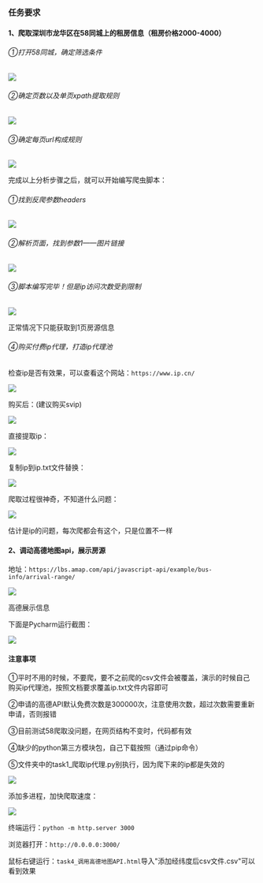 ### 任务要求

#### 1、爬取深圳市龙华区在58同城上的租房信息（租房价格2000-4000）

###### ①打开58同城，确定筛选条件

![](./images/1_58同城筛选条件.PNG)

###### ②确定页数以及单页xpath提取规则

![](./images/2_确定页数以及xpath单页提取规则.PNG)

###### ③确定每页url构成规则

![](./images/3_确定每页url之间的联系.PNG)

完成以上分析步骤之后，就可以开始编写爬虫脚本：

###### ①找到反爬参数headers

![](./images/4_添加反爬参数headers.PNG)

###### ②解析页面，找到参数1——图片链接

![](./images/5_参数1_图片链接.PNG)

###### ③脚本编写完毕！但是ip访问次数受到限制

![](./images/6_ip访问次数受到限制.PNG)

正常情况下只能获取到1页房源信息

###### ④购买付费ip代理，打造ip代理池

检查ip是否有效果，可以查看这个网站：`https://www.ip.cn/`

![](./images/7_购买代理.PNG)

购买后：(建议购买svip)

![](./images/7_购买代理1.PNG)

直接提取ip：

![](./images/7_购买代理2.PNG)

复制ip到ip.txt文件替换：

![](./images/8_替换ip.PNG)

爬取过程很神奇，不知道什么问题：

![](./images/9_神奇.PNG)

估计是ip的问题，每次爬都会有这个，只是位置不一样



#### 2、调动高德地图api，展示房源

地址：`https://lbs.amap.com/api/javascript-api/example/bus-info/arrival-range/`

![](./images/10_高德展示.PNG)

高德展示信息

下面是Pycharm运行截图：

![](./images/11_Pycharm运行截图.PNG)



#### 注意事项

①平时不用的时候，不要爬，要不之前爬的csv文件会被覆盖，演示的时候自己购买ip代理池，按照文档要求覆盖ip.txt文件内容即可

②申请的高德API默认免费次数是300000次，注意使用次数，超过次数需要重新申请，否则报错

③目前测试58爬取没问题，在网页结构不变时，代码都有效

④缺少的python第三方模块包，自己下载按照（通过pip命令）

⑤文件夹中的task1_爬取ip代理.py别执行，因为爬下来的ip都是失效的

![](./images/12_勾选后效果好了.PNG)

添加多进程，加快爬取速度：

![](./images/13_多进程.PNG)



终端运行：`python -m http.server 3000`

浏览器打开：`http://0.0.0.0:3000/`

鼠标右键运行：`task4_调用高德地图API.html`导入"添加经纬度后csv文件.csv"可以看到效果